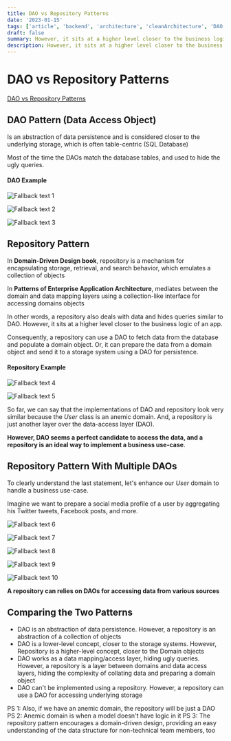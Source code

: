 ```yaml
---
title: DAO vs Repository Patterns
date: '2023-01-15'
tags: ['article', 'backend', 'architecture', 'cleanArchitecture', 'DAO', 'repository', 'read', 'withResume']
draft: false
summary: However, it sits at a higher level closer to the business logic of an app.. Consequently, a repository can use a DAO to fetch data from the database and populate a domain object.. And, a repository is...
description: However, it sits at a higher level closer to the business logic of an app.. Consequently, a repository can use a DAO to fetch data from the database and populate a domain object.. And, a repository is...
---
```


# DAO vs Repository Patterns

[DAO vs Repository Patterns](https://www.baeldung.com/java-dao-vs-repository)

## DAO Pattern (Data Access Object)

Is an abstraction of data persistence and is considered closer to the underlying storage, which is often table-centric (SQL Database)

Most of the time the DAOs match the database tables, and used to hide the ugly queries.

#### DAO Example

![Fallback text 1](/static/assets/pasted-image-20230101150243.png)

![Fallback text 2](/static/assets/pasted-image-20230101150256.png)

![Fallback text 3](/static/assets/pasted-image-20230101150308.png)

## Repository Pattern

In **Domain-Driven Design book**, repository is a mechanism for encapsulating storage, retrieval, and search behavior, which emulates a collection of objects

In **Patterns of Enterprise Application Architecture**, mediates between the domain and data mapping layers using a collection-like interface for accessing domains objects

In other words, a repository also deals with data and hides queries similar to DAO. However, it sits at a higher level closer to the business logic of an app.

Consequently, a repository can use a DAO to fetch data from the database and populate a domain object. Or, it can prepare the data from a domain object and send it to a storage system using a DAO for persistence.

#### Repository Example

![Fallback text 4](/static/assets/pasted-image-20230101150720.png)

![Fallback text 5](/static/assets/pasted-image-20230101150745.png)

So far, we can say that the implementations of DAO and repository look very similar because the _User_ class is an anemic domain. And, a repository is just another layer over the data-access layer (DAO).

**However, DAO seems a perfect candidate to access the data, and a repository is an ideal way to implement a business use-case**.

## Repository Pattern With Multiple DAOs

To clearly understand the last statement, let's enhance our _User_ domain to handle a business use-case.

Imagine we want to prepare a social media profile of a user by aggregating his Twitter tweets, Facebook posts, and more.

![Fallback text 6](/static/assets/pasted-image-20230101173834.png)

![Fallback text 7](/static/assets/pasted-image-20230101173856.png)

![Fallback text 8](/static/assets/pasted-image-20230101173909.png)

![Fallback text 9](/static/assets/pasted-image-20230101173947.png)

![Fallback text 10](/static/assets/pasted-image-20230101174013.png)

**A repository can relies on DAOs for accessing data from various sources**

## Comparing the Two Patterns

-  DAO is an abstraction of data persistence. However, a repository is an abstraction of a collection of objects
- DAO is a lower-level concept, closer to the storage systems. However, Repository is a higher-level concept, closer to the Domain objects
- DAO works as a data mapping/access layer, hiding ugly queries. However, a repository is a layer between domains and data access layers, hiding the complexity of collating data and preparing a domain object
- DAO can't be implemented using a repository. However, a repository can use a DAO for accessing underlying storage

PS 1: Also, if we have an anemic domain, the repository will be just a DAO
PS 2: Anemic domain is when a model doesn't have logic in it
PS 3: The repository pattern encourages a domain-driven design, providing an easy understanding of the data structure for non-technical team members, too
